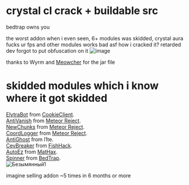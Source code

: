 # crystal cl crack + buildable src

bedtrap owns you

the worst addon when i even seen, 6+ modules was skidded, crystal aura fucks ur fps and other modules works bad asf
how i cracked it? retarded dev forgot to put obfuscation on it
![image](https://user-images.githubusercontent.com/58750228/147372863-06b9fc48-e69d-41b6-832f-d37149e7e0f0.png)

thanks to Wyrm and [Meowcher](https://github.com/Jackesparragos) for the jar file

# skidded modules which i know where it got skidded
[ElytraBot](https://github.com/EurekaEffect/crystal-cl-crack/blob/main/src/main/java/crystal/addons/elytra/bot/ElytraBaritone.java) from [CookieClient](https://github.com/bebeli555/CookieClient/blob/main/src/main/java/me/bebeli555/cookieclient/mods/bots/elytrabot/ElytraBot.java).  
[AntiVanish](https://github.com/EurekaEffect/crystal-cl-crack/blob/main/src/main/java/crystal/addons/modules/NotiferPlus.java) from [Meteor Reject](https://github.com/AntiCope/meteor-rejects/blob/master/src/main/java/anticope/rejects/modules/AntiVanish.java).  
[NewChunks](https://github.com/EurekaEffect/crystal-cl-crack/blob/main/src/main/java/crystal/addons/modules/NewChunks.java) from [Meteor Reject](https://github.com/AntiCope/meteor-rejects/blob/master/src/main/java/anticope/rejects/modules/NewChunks.java).  
[CoordLogger](https://github.com/EurekaEffect/crystal-cl-crack/blob/main/src/main/java/crystal/addons/modules/NotiferPlus.java) from [Meteor Reject](https://github.com/AntiCope/meteor-rejects/blob/master/src/main/java/anticope/rejects/modules/CoordLogger.java).  
[AntiGhost](https://github.com/EurekaEffect/crystal-cl-crack/blob/main/src/main/java/crystal/addons/modules/AntiGhost.java) from l1te.  
[CevBreaker](https://github.com/EurekaEffect/crystal-cl-crack/blob/main/src/main/java/crystal/addons/modules/CevBreakerTest.java) from [FishHack](https://github.com/PlutoSolutions/FishHack-public/blob/main/src/main/java/cat/cattyn/fishhack/client/modules/combat/CevBreaker.java).  
[AutoEz](https://github.com/EurekaEffect/crystal-cl-crack/blob/main/src/main/java/crystal/addons/modules/AutoEz.java) from [MatHax](https://github.com/MatHax/Legacy/blob/master/src/main/java/mathax/legacy/client/systems/modules/chat/AutoEZ.java).  
[Spinner](https://github.com/EurekaEffect/crystal-cl-crack/blob/main/src/main/java/crystal/addons/modules/Spinner.java) from [BedTrap](https://github.com/PlutoSolutions/bedtrap-rip/blob/main/src/minegame159/meteorclient/systems/modules/bedtrap/SevilaMode.java).  
![Безымянный1](https://user-images.githubusercontent.com/58750228/147372868-753eba50-a6c6-4e25-86a5-c7ba80d8ed14.png)

imagine selling addon ~5 times in 6 months or more
